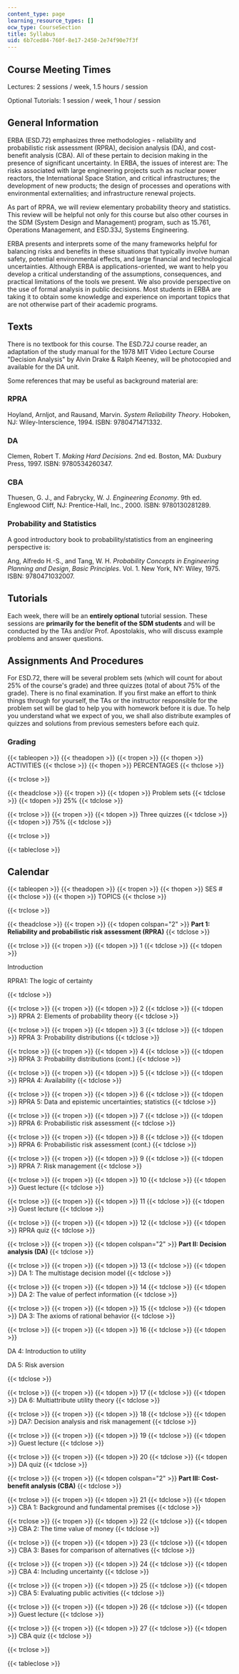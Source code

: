 ```yaml
---
content_type: page
learning_resource_types: []
ocw_type: CourseSection
title: Syllabus
uid: 6b7ced84-760f-8e17-2450-2e74f90e7f3f
---
```


Course Meeting Times
--------------------

Lectures: 2 sessions / week, 1.5 hours / session

Optional Tutorials: 1 session / week, 1 hour / session

General Information
-------------------

ERBA (ESD.72) emphasizes three methodologies - reliability and probabilistic risk assessment (RPRA), decision analysis (DA), and cost-benefit analysis (CBA). All of these pertain to decision making in the presence of significant uncertainty. In ERBA, the issues of interest are: The risks associated with large engineering projects such as nuclear power reactors, the International Space Station, and critical infrastructures; the development of new products; the design of processes and operations with environmental externalities; and infrastructure renewal projects.

As part of RPRA, we will review elementary probability theory and statistics. This review will be helpful not only for this course but also other courses in the SDM (System Design and Management) program, such as 15.761, Operations Management, and ESD.33J, Systems Engineering.

ERBA presents and interprets some of the many frameworks helpful for balancing risks and benefits in these situations that typically involve human safety, potential environmental effects, and large financial and technological uncertainties. Although ERBA is applications-oriented, we want to help you develop a critical understanding of the assumptions, consequences, and practical limitations of the tools we present. We also provide perspective on the use of formal analysis in public decisions. Most students in ERBA are taking it to obtain some knowledge and experience on important topics that are not otherwise part of their academic programs.

Texts
-----

There is no textbook for this course. The ESD.72J course reader, an adaptation of the study manual for the 1978 MIT Video Lecture Course "Decision Analysis" by Alvin Drake & Ralph Keeney, will be photocopied and available for the DA unit.

Some references that may be useful as background material are:

### RPRA

Hoyland, Arnljot, and Rausand, Marvin. _System Reliability Theory_. Hoboken, NJ: Wiley-Interscience, 1994. ISBN: 9780471471332.

### DA

Clemen, Robert T. _Making Hard Decisions_. 2nd ed. Boston, MA: Duxbury Press, 1997. ISBN: 9780534260347.

### CBA

Thuesen, G. J., and Fabrycky, W. J. _Engineering Economy_. 9th ed. Englewood Cliff, NJ: Prentice-Hall, Inc., 2000. ISBN: 9780130281289.

### Probability and Statistics

A good introductory book to probability/statistics from an engineering perspective is:

Ang, Alfredo H.-S., and Tang, W. H. _Probability Concepts in Engineering Planning and Design_, _Basic Principles_. Vol. 1. New York, NY: Wiley, 1975. ISBN: 9780471032007.

Tutorials
---------

Each week, there will be an **entirely optional** tutorial session. These sessions are **primarily for the benefit of the SDM students** and will be conducted by the TAs and/or Prof. Apostolakis, who will discuss example problems and answer questions.

Assignments And Procedures
--------------------------

For ESD.72, there will be several problem sets (which will count for about 25% of the course's grade) and three quizzes (total of about 75% of the grade). There is no final examination. If you first make an effort to think things through for yourself, the TAs or the instructor responsible for the problem set will be glad to help you with homework before it is due. To help you understand what we expect of you, we shall also distribute examples of quizzes and solutions from previous semesters before each quiz.

### Grading

{{< tableopen >}}
{{< theadopen >}}
{{< tropen >}}
{{< thopen >}}
ACTIVITIES
{{< thclose >}}
{{< thopen >}}
PERCENTAGES
{{< thclose >}}

{{< trclose >}}

{{< theadclose >}}
{{< tropen >}}
{{< tdopen >}}
Problem sets
{{< tdclose >}}
{{< tdopen >}}
25%
{{< tdclose >}}

{{< trclose >}}
{{< tropen >}}
{{< tdopen >}}
Three quizzes
{{< tdclose >}}
{{< tdopen >}}
75%
{{< tdclose >}}

{{< trclose >}}

{{< tableclose >}}

Calendar
--------

{{< tableopen >}}
{{< theadopen >}}
{{< tropen >}}
{{< thopen >}}
SES #
{{< thclose >}}
{{< thopen >}}
TOPICS
{{< thclose >}}

{{< trclose >}}

{{< theadclose >}}
{{< tropen >}}
{{< tdopen colspan="2" >}}
**Part 1: Reliability and probabilistic risk assessment (RPRA)**
{{< tdclose >}}

{{< trclose >}}
{{< tropen >}}
{{< tdopen >}}
1
{{< tdclose >}}
{{< tdopen >}}


Introduction

RPRA1: The logic of certainty


{{< tdclose >}}

{{< trclose >}}
{{< tropen >}}
{{< tdopen >}}
2
{{< tdclose >}}
{{< tdopen >}}
RPRA 2: Elements of probability theory
{{< tdclose >}}

{{< trclose >}}
{{< tropen >}}
{{< tdopen >}}
3
{{< tdclose >}}
{{< tdopen >}}
RPRA 3: Probability distributions
{{< tdclose >}}

{{< trclose >}}
{{< tropen >}}
{{< tdopen >}}
4
{{< tdclose >}}
{{< tdopen >}}
RPRA 3: Probability distributions (cont.)
{{< tdclose >}}

{{< trclose >}}
{{< tropen >}}
{{< tdopen >}}
5
{{< tdclose >}}
{{< tdopen >}}
RPRA 4: Availability
{{< tdclose >}}

{{< trclose >}}
{{< tropen >}}
{{< tdopen >}}
6
{{< tdclose >}}
{{< tdopen >}}
RPRA 5: Data and epistemic uncertainties; statistics
{{< tdclose >}}

{{< trclose >}}
{{< tropen >}}
{{< tdopen >}}
7
{{< tdclose >}}
{{< tdopen >}}
RPRA 6: Probabilistic risk assessment
{{< tdclose >}}

{{< trclose >}}
{{< tropen >}}
{{< tdopen >}}
8
{{< tdclose >}}
{{< tdopen >}}
RPRA 6: Probabilistic risk assessment (cont.)
{{< tdclose >}}

{{< trclose >}}
{{< tropen >}}
{{< tdopen >}}
9
{{< tdclose >}}
{{< tdopen >}}
RPRA 7: Risk management
{{< tdclose >}}

{{< trclose >}}
{{< tropen >}}
{{< tdopen >}}
10
{{< tdclose >}}
{{< tdopen >}}
Guest lecture
{{< tdclose >}}

{{< trclose >}}
{{< tropen >}}
{{< tdopen >}}
11
{{< tdclose >}}
{{< tdopen >}}
Guest lecture
{{< tdclose >}}

{{< trclose >}}
{{< tropen >}}
{{< tdopen >}}
12
{{< tdclose >}}
{{< tdopen >}}
RPRA quiz
{{< tdclose >}}

{{< trclose >}}
{{< tropen >}}
{{< tdopen colspan="2" >}}
**Part II: Decision analysis (DA)**
{{< tdclose >}}

{{< trclose >}}
{{< tropen >}}
{{< tdopen >}}
13
{{< tdclose >}}
{{< tdopen >}}
DA 1: The multistage decision model
{{< tdclose >}}

{{< trclose >}}
{{< tropen >}}
{{< tdopen >}}
14
{{< tdclose >}}
{{< tdopen >}}
DA 2: The value of perfect information
{{< tdclose >}}

{{< trclose >}}
{{< tropen >}}
{{< tdopen >}}
15
{{< tdclose >}}
{{< tdopen >}}
DA 3: The axioms of rational behavior
{{< tdclose >}}

{{< trclose >}}
{{< tropen >}}
{{< tdopen >}}
16
{{< tdclose >}}
{{< tdopen >}}


DA 4: Introduction to utility

DA 5: Risk aversion


{{< tdclose >}}

{{< trclose >}}
{{< tropen >}}
{{< tdopen >}}
17
{{< tdclose >}}
{{< tdopen >}}
DA 6: Multiattribute utility theory
{{< tdclose >}}

{{< trclose >}}
{{< tropen >}}
{{< tdopen >}}
18
{{< tdclose >}}
{{< tdopen >}}
DA7: Decision analysis and risk management
{{< tdclose >}}

{{< trclose >}}
{{< tropen >}}
{{< tdopen >}}
19
{{< tdclose >}}
{{< tdopen >}}
Guest lecture
{{< tdclose >}}

{{< trclose >}}
{{< tropen >}}
{{< tdopen >}}
20
{{< tdclose >}}
{{< tdopen >}}
DA quiz
{{< tdclose >}}

{{< trclose >}}
{{< tropen >}}
{{< tdopen colspan="2" >}}
**Part III: Cost-benefit analysis (CBA)**
{{< tdclose >}}

{{< trclose >}}
{{< tropen >}}
{{< tdopen >}}
21
{{< tdclose >}}
{{< tdopen >}}
CBA 1: Background and fundamental premises
{{< tdclose >}}

{{< trclose >}}
{{< tropen >}}
{{< tdopen >}}
22
{{< tdclose >}}
{{< tdopen >}}
CBA 2: The time value of money
{{< tdclose >}}

{{< trclose >}}
{{< tropen >}}
{{< tdopen >}}
23
{{< tdclose >}}
{{< tdopen >}}
CBA 3: Bases for comparison of alternatives
{{< tdclose >}}

{{< trclose >}}
{{< tropen >}}
{{< tdopen >}}
24
{{< tdclose >}}
{{< tdopen >}}
CBA 4: Including uncertainty
{{< tdclose >}}

{{< trclose >}}
{{< tropen >}}
{{< tdopen >}}
25
{{< tdclose >}}
{{< tdopen >}}
CBA 5: Evaluating public activities
{{< tdclose >}}

{{< trclose >}}
{{< tropen >}}
{{< tdopen >}}
26
{{< tdclose >}}
{{< tdopen >}}
Guest lecture
{{< tdclose >}}

{{< trclose >}}
{{< tropen >}}
{{< tdopen >}}
27
{{< tdclose >}}
{{< tdopen >}}
CBA quiz
{{< tdclose >}}

{{< trclose >}}

{{< tableclose >}}
